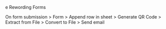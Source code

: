 e
Rewording Forms

On form submission > Form > Append row in sheet > Generate QR Code > Extract from File > Convert to File > Send email
